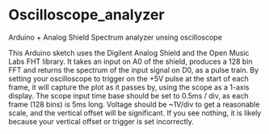 Oscilloscope_analyzer
=====================
Arduino + Analog Shield Spectrum analyzer unsing oscilloscope

This Arduino sketch uses the Digilent Analog Shield and the Open Music Labs FHT library. 
It takes an input on A0 of the shield, produces a 128 bin FFT and returns the spectrum of the input signal on D0, as a pulse train. 
By setting your oscilloscope to trigger on the +5V pulse at the start of each frame, it will capture the plot as it passes by, 
using the scope as a 1-axis display. The scope input time base should be set to 0.5ms / div, as each frame (128 bins) is 5ms long.
Voltage should be ~1V/div to get a reasonable scale, and the vertical offset will be significant. If you see nothing, it is likely 
because your vertical offset or trigger is set incorrectly.
